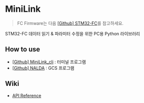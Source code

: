 # MiniLink

> FC Firmware는 다음 [[Github] STM32-FC](https://github.com/NARAE-INHA-UNIV/STM32-FC)를 참고하세요.

STM32-FC 데이터 읽기 & 파라미터 수정을 위한 PC용 Python 라이브러리

## How to use

- [[Github] MiniLink_cli](https://github.com/NARAE-INHA-UNIV/MiniLink_cli) : 터미널 프로그램
- [[Github] NALDA](https://github.com/NARAE-INHA-UNIV/NALDA) : GCS 프로그램

## Wiki

- [API Reference](https://github.com/NARAE-INHA-UNIV/MiniLink/wiki/API-Reference)

